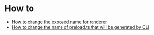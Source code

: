 # How to

- [How to change the exposed name for renderer](./how_to/change_exposed_name.md)
- [How to change the name of preload.ts that will be generated by CLI](./how_to/change_name_of_preload_ts.md)

